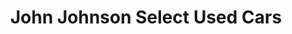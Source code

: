 ---
title: "John Johnson Select Used Cars"
url: /hackettstown/john-johnson-select-used-cars/
shop: Autohaus
---